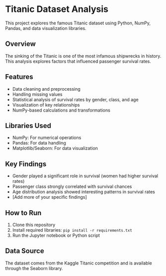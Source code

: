 # Titanic Dataset Analysis

This project explores the famous Titanic dataset using Python, NumPy, Pandas, and data visualization libraries.

## Overview

The sinking of the Titanic is one of the most infamous shipwrecks in history. This analysis explores factors that influenced passenger survival rates.

## Features

- Data cleaning and preprocessing
- Handling missing values
- Statistical analysis of survival rates by gender, class, and age
- Visualization of key relationships
- NumPy-based calculations and transformations

## Libraries Used

- NumPy: For numerical operations
- Pandas: For data handling
- Matplotlib/Seaborn: For data visualization

## Key Findings

- Gender played a significant role in survival (women had higher survival rates)
- Passenger class strongly correlated with survival chances
- Age distribution analysis showed interesting patterns in survival rates
- [Add more of your specific findings]

## How to Run

1. Clone this repository
2. Install required libraries: `pip install -r requirements.txt`
3. Run the Jupyter notebook or Python script

## Data Source

The dataset comes from the Kaggle Titanic competition and is available through the Seaborn library.
